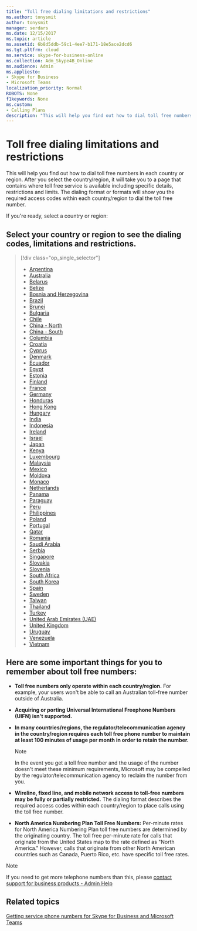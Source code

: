 ```yaml
---
title: "Toll free dialing limitations and restrictions"
ms.author: tonysmit
author: tonysmit
manager: serdars
ms.date: 12/15/2017
ms.topic: article
ms.assetid: 6b8d5ddb-59c1-4ee7-b171-18e5ace2dcd6
ms.tgt.pltfrm: cloud
ms.service: skype-for-business-online
ms.collection: Adm_Skype4B_Online
ms.audience: Admin
ms.appliesto: 
- Skype for Business
- Microsoft Teams
localization_priority: Normal
ROBOTS: None
f1keywords: None
ms.custom:
- Calling Plans
description: "This will help you find out how to dial toll free numbers in each country/region. After you select the country/region, it will take you to a country-specific page that contains specific details, restrictions, and limits for toll-free service availability where toll-free service is available. The dialing format or formats will show you the required access codes within each country/region to dial the toll free number."
---
```


# Toll free dialing limitations and restrictions

This will help you find out how to dial toll free numbers in each country or region. After you select the country/region, it will take you to a page that contains where toll free service is available including specific details, restrictions and limits. The dialing format or formats will show you the required access codes within each country/region to dial the toll free number.
  
If you're ready, select a country or region:
  
## Select your country or region to see the dialing codes, limitations and restrictions.

> [!div class="op_single_selector"]    
> - [Argentina](toll-free-dialing-restrictions-in-argentina.md)
> - [Australia](toll-free-dialing-restrictions-in-australia.md)
> - [Belarus](toll-free-dialing-restrictions-in-belarus.md)
> - [Belize](toll-free-dialing-restrictions-in-belize.md)
> - [Bosnia and Herzegovina](toll-free-dialing-restrictions-in-bosnia-and-herzegovina.md)
> - [Brazil](toll-free-dialing-restrictions-in-brazil.md)
> - [Brunei](toll-free-dialing-restrictions-in-brunei.md)
> - [Bulgaria](toll-free-dialing-restrictions-in-bulgaria.md)
> - [Chile](toll-free-dialing-restrictions-in-chile.md)
> - [China - North](toll-free-dialing-restrictions-in-chinanorth-10-800-714-xxxx-range.md)
> - [China - South](toll-free-dialing-restrictions-in-chinasouth-10-800-140-xxxx-range.md)
> - [Columbia](toll-free-dialing-restrictions-in-columbia.md)
> - [Croatia](toll-free-dialing-restrictions-in-croatia.md)
> - [Cyprus](toll-free-dialing-restrictions-in-cyprus.md)
> - [Denmark](toll-free-dialing-restrictions-in-denmark.md)
> - [Ecuador](toll-free-dialing-restrictions-in-ecuador.md)
> - [Egypt](toll-free-dialing-restrictions-in-egypt.md)
> - [Estonia](toll-free-dialing-restrictions-in-estonia.md)
> - [Finland](toll-free-dialing-restrictions-in-finland.md)
> - [France](toll-free-dialing-restrictions-in-france.md)
> - [Germany](toll-free-dialing-restrictions-in-germany.md)
> - [Honduras](toll-free-dialing-restrictions-in-honduras.md)
> - [Hong Kong](toll-free-dialing-restrictions-in-hong-kong.md)
> - [Hungary](toll-free-dialing-restrictions-in-hungary.md)
> - [India](toll-free-dialing-restrictions-in-india.md)
> - [Indonesia](toll-free-dialing-restrictions-in-indonesia.md)
> - [Ireland](toll-free-dialing-restrictions-in-ireland.md)
> - [Israel](toll-free-dialing-restrictions-in-israel.md)
> - [Japan](toll-free-dialing-restrictions-in-japan.md)
> - [Kenya](toll-free-dialing-restrictions-in-kenya.md)
> - [Luxembourg](toll-free-dialing-restrictions-in-luxembourg.md)
> - [Malaysia](toll-free-dialing-restrictions-in-malaysia.md)
> - [Mexico](toll-free-dialing-restrictions-in-mexico.md)
> - [Moldova](toll-free-dialing-restrictions-in-moldova.md)
> - [Monaco](toll-free-dialing-restrictions-in-monaco.md)
> - [Netherlands](toll-free-dialing-restrictions-in-the-netherlands.md)
> - [Panama](toll-free-dialing-restrictions-in-panama.md)
> - [Paraguay](toll-free-dialing-restrictions-in-paraguay.md)
> - [Peru](toll-free-dialing-restrictions-in-peru.md)
> - [Philippines](toll-free-dialing-restrictions-in-the-philippines.md)
> - [Poland](toll-free-dialing-restrictions-in-poland.md)
> - [Portugal](toll-free-dialing-restrictions-in-portugal.md)
> - [Qatar](toll-free-dialing-restrictions-in-qatar.md)
> - [Romania](toll-free-dialing-restrictions-in-romania.md)
> - [Saudi Arabia](toll-free-dialing-restrictions-in-saudi-arabia.md)
> - [Serbia](toll-free-dialing-restrictions-in-serbia.md)
> - [Singapore](toll-free-dialing-restrictions-in-singapore.md)
> - [Slovakia](toll-free-dialing-restrictions-in-slovakia.md)
> - [Slovenia](toll-free-dialing-restrictions-in-slovenia.md)
> - [South Africa](toll-free-dialing-restrictions-in-south-africa.md)
> - [South Korea](toll-free-dialing-restrictions-in-south-korea.md)
> - [Spain](toll-free-dialing-restrictions-in-spain.md)
> - [Sweden](toll-free-dialing-restrictions-in-sweden.md)
> - [Taiwan](toll-free-dialing-restrictions-in-taiwan.md)
> - [Thailand](toll-free-dialing-restrictions-in-thailand.md)
> - [Turkey](toll-free-dialing-restrictions-in-turkey.md)
> - [United Arab Emirates (UAE)](toll-free-dialing-restrictions-in-the-united-arab-emirates-uae.md)
> - [United Kingdom](toll-free-dialing-restrictions-in-the-united-kingdom-u-k.md)
> - [Uruguay](toll-free-dialing-restrictions-in-in-uruguay.md)
> - [Venezuela](toll-free-dialing-restrictions-in-venezuela.md)
> - [Vietnam](toll-free-dialing-restrictions-in-vietnam.md)
  
## Here are some important things for you to remember about toll free numbers:

- **Toll free numbers only operate within each country/region.** For example, your users won't be able to call an Australian toll-free number outside of Australia.
    
- **Acquiring or porting Universal International Freephone Numbers (UIFN) isn't supported.**
    
- **In many countries/regions, the regulator/telecommunication agency in the country/region requires each toll free phone number to maintain at least 100 minutes of usage per month in order to retain the number.**
    
    > [!NOTE]
    > In the event you get a toll free number and the usage of the number doesn't meet these minimum requirements, Microsoft may be compelled by the regulator/telecommunication agency to reclaim the number from you. 
  
- **Wireline, fixed line, and mobile network access to toll-free numbers may be fully or partially restricted.** The dialing format describes the required access codes within each country/region to place calls using the toll free number.
    
- **North America Numbering Plan Toll Free Numbers:** Per-minute rates for North America Numbering Plan toll free numbers are determined by the originating country. The toll free per-minute rate for calls that originate from the United States map to the rate defined as "North America." However, calls that originate from other North American countries such as Canada, Puerto Rico, etc. have specific toll free rates.

> [!NOTE]
> If you need to get more telephone numbers than this, please [contact support for business products - Admin Help](https://support.office.com/article/32a17ca7-6fa0-4870-8a8d-e25ba4ccfd4b)
    
## Related topics
[Getting service phone numbers for Skype for Business and Microsoft Teams](../what-is-phone-system-in-office-365/getting-service-phone-numbers.md)

